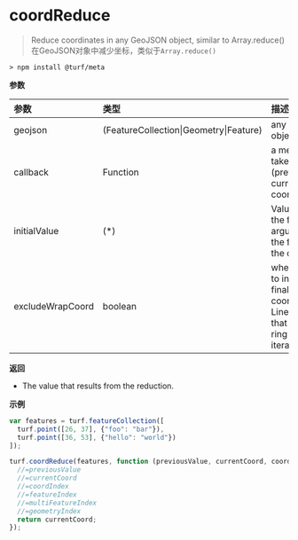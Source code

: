 # coordReduce

> Reduce coordinates in any GeoJSON object, similar to Array.reduce()
> 在GeoJSON对象中减少坐标，类似于`Array.reduce()`

```text
> npm install @turf/meta
```

**参数**

| 参数             | 类型                                   | 描述                                                         |
| :--------------- | :------------------------------------- | :----------------------------------------------------------- |
| geojson          | (FeatureCollection\|Geometry\|Feature) | any GeoJSON object                                           |
| callback         | Function                               | a method that takes (previousValue, currentCoord, coordIndex) |
| initialValue     | (*)                                    | Value to use as the first argument to the first call of the callback. |
| excludeWrapCoord | boolean                                | whether or not to include the final coordinate of LinearRings that wraps the ring in its iteration. |

**返回**

- The value that results from the reduction.

**示例**

```js
var features = turf.featureCollection([
  turf.point([26, 37], {"foo": "bar"}),
  turf.point([36, 53], {"hello": "world"})
]);

turf.coordReduce(features, function (previousValue, currentCoord, coordIndex, featureIndex, multiFeatureIndex, geometryIndex) {
  //=previousValue
  //=currentCoord
  //=coordIndex
  //=featureIndex
  //=multiFeatureIndex
  //=geometryIndex
  return currentCoord;
});
```
